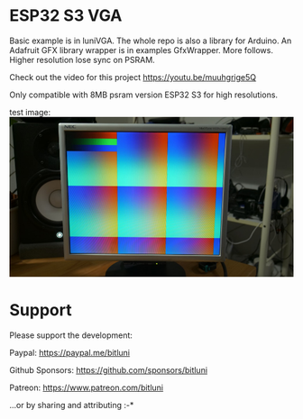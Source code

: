 # ESP32 S3 VGA

Basic example is in luniVGA. 
The whole repo is also a library for Arduino. An Adafruit GFX library wrapper is in examples GfxWrapper. More follows. Higher resolution lose sync on PSRAM.

Check out the video for this project https://youtu.be/muuhgrige5Q

Only compatible with 8MB psram version ESP32 S3 for high resolutions. 

test image:
![Test image](testImage.jpg)

# Support

Please support the development:

Paypal: https://paypal.me/bitluni

Github Sponsors: https://github.com/sponsors/bitluni

Patreon: https://www.patreon.com/bitluni

...or by sharing and attributing :-*
